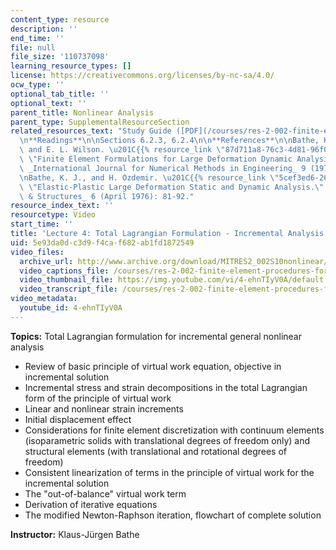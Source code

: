 ```yaml
---
content_type: resource
description: ''
end_time: ''
file: null
file_size: '110737098'
learning_resource_types: []
license: https://creativecommons.org/licenses/by-nc-sa/4.0/
ocw_type: ''
optional_tab_title: ''
optional_text: ''
parent_title: Nonlinear Analysis
parent_type: SupplementalResourceSection
related_resources_text: "Study Guide ([PDF](/courses/res-2-002-finite-element-procedures-for-solids-and-structures-spring-2010/resources/mitres2_002s10_lec04-1))\n\
  \n**Readings**\n\nSections 6.2.3, 6.2.4\n\n**References**\n\nBathe, K. J., E. Ramm,\
  \ and E. L. Wilson. \u201C{{% resource_link \"87d711a8-76c3-4d81-96f0-9b7f95c2562e\"\
  \ \"Finite Element Formulations for Large Deformation Dynamic Analysis.\" %}}\u201D\
  \ _International Journal for Numerical Methods in Engineering_ 9 (1975): 353-386.\n\
  \nBathe, K. J., and H. Ozdemir. \u201C{{% resource_link \"5cef3ed6-2694-4aae-8b87-916843f46bcf\"\
  \ \"Elastic-Plastic Large Deformation Static and Dynamic Analysis.\" %}}\u201D _Computers\
  \ & Structures_ 6 (April 1976): 81-92."
resource_index_text: ''
resourcetype: Video
start_time: ''
title: 'Lecture 4: Total Lagrangian Formulation - Incremental Analysis'
uid: 5e93da0d-c3d9-f4ca-f682-ab1fd1872549
video_files:
  archive_url: http://www.archive.org/download/MITRES2_002S10nonlinear/MITRES2_002S10nonlinear_lec04_300k.mp4
  video_captions_file: /courses/res-2-002-finite-element-procedures-for-solids-and-structures-spring-2010/3063658a25e25a31a777c7f09923775c_4-ehnTIyV0A.vtt
  video_thumbnail_file: https://img.youtube.com/vi/4-ehnTIyV0A/default.jpg
  video_transcript_file: /courses/res-2-002-finite-element-procedures-for-solids-and-structures-spring-2010/e248282fe19ccc142bb3eff348daa504_4-ehnTIyV0A.pdf
video_metadata:
  youtube_id: 4-ehnTIyV0A
---
```


**Topics:** Total Lagrangian formulation for incremental general nonlinear analysis

*   Review of basic principle of virtual work equation, objective in incremental solution
*   Incremental stress and strain decompositions in the total Lagrangian form of the principle of virtual work
*   Linear and nonlinear strain increments
*   Initial displacement effect
*   Considerations for finite element discretization with continuum elements (isoparametric solids with translational degrees of freedom only) and structural elements (with translational and rotational degrees of freedom)
*   Consistent linearization of terms in the principle of virtual work for the incremental solution
*   The "out-of-balance" virtual work term
*   Derivation of iterative equations
*   The modified Newton-Raphson iteration, flowchart of complete solution

**Instructor:** Klaus-Jürgen Bathe

